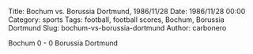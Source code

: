 Title: Bochum vs. Borussia Dortmund, 1986/11/28
Date: 1986/11/28 00:00
Category: sports
Tags: football, football scores, Bochum, Borussia Dortmund
Slug: bochum-vs-borussia-dortmund
Author: carbonero


Bochum 0 - 0 Borussia Dortmund
